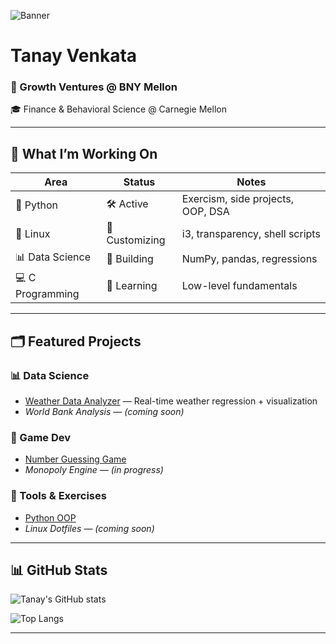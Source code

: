 ![Banner](https://capsule-render.vercel.app/api?type=waving&color=000000&height=180&section=header&text=tanayvenkata@github:~$&fontColor=ffffff&fontAlign=left&fontSize=30)

# Tanay Venkata

### 💼 Growth Ventures @ BNY Mellon  
🎓 Finance & Behavioral Science @ Carnegie Mellon

---

## 🚧 What I’m Working On

| Area              | Status          | Notes                             |
|-------------------|-----------------|-----------------------------------|
| 🐍 Python         | 🛠 Active       | Exercism, side projects, OOP, DSA |
| 🐧 Linux          | 🌌 Customizing  | i3, transparency, shell scripts   |
| 📊 Data Science   | 🌱 Building     | NumPy, pandas, regressions        |
| 💻 C Programming  | 📘 Learning     | Low-level fundamentals            |

---

## 🗂️ Featured Projects

### 📊 Data Science
- [Weather Data Analyzer](https://github.com/tanayvenkata/weather-data-analyzer) — Real-time weather regression + visualization
- *World Bank Analysis* — *(coming soon)*

### 🎲 Game Dev
- [Number Guessing Game](https://github.com/tanayvenkata/number-guessing-game)
- *Monopoly Engine* — *(in progress)*

### 🧰 Tools & Exercises
- [Python OOP](https://github.com/tanayvenkata/python-oop)
- *Linux Dotfiles* — *(coming soon)*

---

## 📊 GitHub Stats

![Tanay's GitHub stats](https://github-readme-stats.vercel.app/api?username=tanayvenkata&show_icons=true&theme=radical&hide=stars&count_private=true)

![Top Langs](https://github-readme-stats.vercel.app/api/top-langs/?username=tanayvenkata&layout=compact&theme=radical)

---
